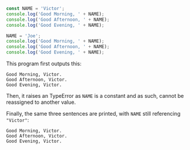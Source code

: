```js
const NAME = 'Victor';
console.log('Good Morning, ' + NAME);
console.log('Good Afternoon, ' + NAME);
console.log('Good Evening, ' + NAME);

NAME = 'Joe';
console.log('Good Morning, ' + NAME);
console.log('Good Afternoon, ' + NAME);
console.log('Good Evening, ' + NAME);
``` 

This program first outputs this: 

```
Good Morning, Victor.
Good Afternoon, Victor.
Good Evening, Victor.
```

Then, it raises an TypeError as `NAME` is a constant and as such, cannot be reassigned to another value.

Finally, the same three sentences are printed, with `NAME` still referencing `"Victor"`:

```
Good Morning, Victor.
Good Afternoon, Victor.
Good Evening, Victor.
```